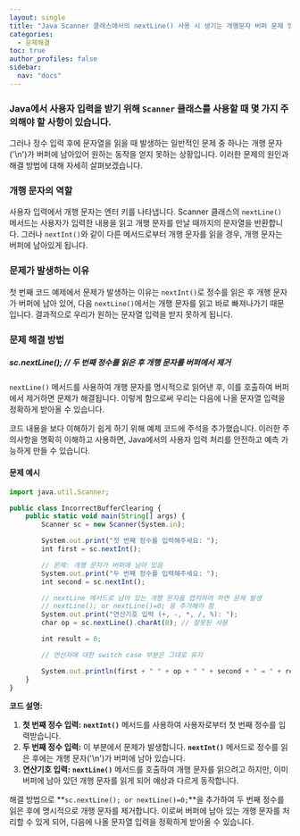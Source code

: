 ```yaml
---
layout: single
title: "Java Scanner 클래스에서의 nextLine() 사용 시 생기는 개행문자 버퍼 문제 및 해결 방법"
categories: 
  - 문제해결
toc: true
author_profiles: false
sidebar:
  nav: "docs"
---
```


### Java에서 사용자 입력을 받기 위해 `Scanner` 클래스를 사용할 때 몇 가지 주의해야 할 사항이 있습니다.

그러나 정수 입력 후에 문자열을 읽을 때 발생하는 일반적인 문제 중 하나는 개행 문자('\n')가 버퍼에 남아있어 원하는 동작을 얻지 못하는 상황입니다. 이러한 문제의 원인과 해결 방법에 대해 자세히 살펴보겠습니다.

### 개행 문자의 역할

사용자 입력에서 개행 문자는 엔터 키를 나타냅니다. Scanner 클래스의 `nextLine()` 메서드는 사용자가 입력한 내용을 읽고 개행 문자를 만날 때까지의 문자열을 반환합니다. 그러나 `nextInt()`와 같이 다른 메서드로부터 개행 문자를 읽을 경우, 개행 문자는 버퍼에 남아있게 됩니다.

### 문제가 발생하는 이유

첫 번째 코드 예제에서 문제가 발생하는 이유는 `nextInt()`로 정수를 읽은 후 개행 문자가 버퍼에 남아 있어, 다음 `nextLine()`에서는 개행 문자를 읽고 바로 빠져나가기 때문입니다. 결과적으로 우리가 원하는 문자열 입력을 받지 못하게 됩니다.

### 문제 해결 방법

##### sc.nextLine();  // 두 번째 정수를 읽은 후 개행 문자를 버퍼에서 제거

`nextLine()` 메서드를 사용하여 개행 문자를 명시적으로 읽어낸 후, 이를 호출하여 버퍼에서 제거하면 문제가 해결됩니다. 이렇게 함으로써 우리는 다음에 나올 문자열 입력을 정확하게 받아올 수 있습니다.

코드 내용을 보다 이해하기 쉽게 하기 위해 예제 코드에 주석을 추가했습니다. 이러한 주의사항을 명확히 이해하고 사용하면, Java에서의 사용자 입력 처리를 안전하고 예측 가능하게 만들 수 있습니다.

#### 문제 예시
```jsx
import java.util.Scanner;

public class IncorrectBufferClearing {
    public static void main(String[] args) {
        Scanner sc = new Scanner(System.in);

        System.out.print("첫 번째 정수를 입력해주세요: ");
        int first = sc.nextInt();

        // 문제: 개행 문자가 버퍼에 남아 있음
        System.out.print("두 번째 정수를 입력해주세요: ");
        int second = sc.nextInt();

        // nextLine 메서드로 남아 있는 개행 문자를 캡처하려 하면 문제 발생
        // nextLine(); or nextLine()=0; 응 추가해야 함
        System.out.print("연산기호 입력 (+, -, *, /, %): ");
        char op = sc.nextLine().charAt(0); // 잘못된 사용

        int result = 0;

        // 연산자에 대한 switch case 부분은 그대로 유지

        System.out.println(first + " " + op + " " + second + " = " + result);
    }
}
```

**코드 설명:**

1. **첫 번째 정수 입력:** **`nextInt()`** 메서드를 사용하여 사용자로부터 첫 번째 정수를 입력받습니다.
2. **두 번째 정수 입력:** 이 부분에서 문제가 발생합니다. **`nextInt()`** 메서드로 정수를 읽은 후에는 개행 문자('\n')가 버퍼에 남아 있습니다.
3. **연산기호 입력:** **`nextLine()`** 메서드를 호출하여 개행 문자를 읽으려고 하지만, 이미 버퍼에 남아 있던 개행 문자를 읽게 되어 예상과 다르게 동작합니다.

해결 방법으로 **`sc.nextLine(); or nextLine()=0;`**을 추가하여 두 번째 정수를 읽은 후에 명시적으로 개행 문자를 제거합니다. 이로써 버퍼에 남아 있는 개행 문자를 처리할 수 있게 되어, 다음에 나올 문자열 입력을 정확하게 받아올 수 있습니다.